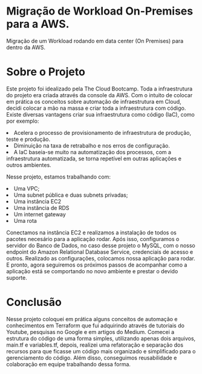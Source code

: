 # Migração de Workload On-Premises para a AWS.
Migração de um Workload rodando em data center (On Premises) para dentro da AWS.

# Sobre o Projeto
<p>Este projeto foi idealizado pela The Cloud Bootcamp. Toda a infraestrutura do projeto era criada através da console da AWS. Com o intuito de colocar em prática os conceitos sobre automação de infraestrutura em Cloud, decidi colocar a mão na massa e criar toda a infraestrutura com código. Existe diversas vantagens criar sua infraestrutura como código (IaC), como por exemplo: </p>
   <li>Acelera o processo de provisionamento de infraestrutura de produção, teste e produção. </li>
   <li>Diminuição na taxa de retrabalho e nos erros de configuração.</li>
   <li>A IaC baseia-se muito na automatização dos processos, com a infraestrutura automatizada, se torna repetível em outras aplicações e outros ambientes.</li>
    
<p>Nesse projeto, estamos trabalhando com: </p>
     <li>Uma VPC;</li>
     <li>Uma subnet pública e duas subnets privadas;</li>
     <li>Uma instância EC2</li>
     <li>Uma instância de RDS</li>
     <li>Um internet gateway</li>
     <li>Uma rota</li>

<p>Conectamos na instância EC2 e realizamos a instalação de todos os pacotes necesário para a aplicação rodar. Após isso, configuramos o servidor do Banco de Dados, no caso desse projeto o MySQL, com o nosso endpoint do Amazon Relational Database Service, credenciais de acesso e outros. Realizado as configurações, colocamos nossa aplicação para rodar. E pronto, agora seguiremos os próximos passos de acompanhar como a aplicação está se comportando no novo ambiente e prestar o devido suporte.</p>

# Conclusão
<p>Nesse projeto coloquei em prática alguns conceitos de automação e conhecimentos em Terraform que fui adquirindo através de tutoriais do Youtube, pesquisas no Google e em artigos do Medium. Comecei a estrutura do código de uma forma simples, utilizando apenas dois arquivos, main.tf e variables.tf, depois, realizei uma refatoração e separação dos recursos para que ficasse um código mais organizado e simplificado para o gerenciamento do código. Além disso, conseguimos reusabilidade e colaboração em equipe trabalhando dessa forma. </p>
